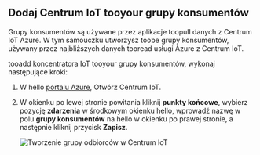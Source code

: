 ## <a name="add-a-consumer-group-tooyour-iot-hub"></a>Dodaj Centrum IoT tooyour grupy konsumentów

Grupy konsumentów są używane przez aplikacje toopull danych z Centrum IoT Azure. W tym samouczku utworzysz toobe grupy konsumentów, używany przez najbliższych danych tooread usługi Azure z Centrum IoT.

tooadd koncentratora IoT tooyour grupy konsumentów, wykonaj następujące kroki:

1. W hello [portalu Azure](https://ms.portal.azure.com/), Otwórz Centrum IoT.
2. W okienku po lewej stronie powitania kliknij **punkty końcowe**, wybierz pozycję **zdarzenia** w środkowym okienku hello, wprowadź nazwę w polu **grupy konsumentów** na hello w okienku po prawej stronie, a następnie kliknij przycisk  **Zapisz**.

   ![Tworzenie grupy odbiorców w Centrum IoT](../articles/iot-hub/media/iot-hub-create-consumer-group/1_iot-hub-create-consumer-group-azure.png)